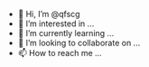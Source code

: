 - 👋 Hi, I’m @qfscg
- 👀 I’m interested in ...
- 🌱 I’m currently learning ...
- 💞️ I’m looking to collaborate on ...
- 📫 How to reach me ...

<!---
qfscg/qfscg is a ✨ special ✨ repository because its `README.md` (this file) appears on your GitHub profile.
You can click the Preview link to take a look at your changes.
--->
